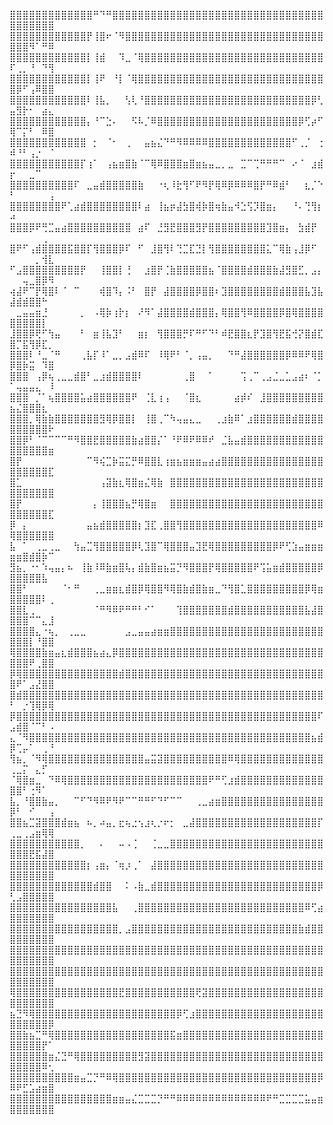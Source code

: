 ⣿⣿⣿⣿⣿⣿⣿⣿⣿⣿⣿⣿⣿⠛⠙⠛⣿⣿⣿⣿⣿⣿⣿⣿⣿⣿⣿⣿⣿⣿⣿⣿⣿⣿⣿⣿⣿⣿⣿⣿⣿⣿⣿⣿⣿⣿⣿⣿⣿⣿⣿⣿⣿⣿⣿⣿
⣿⣿⣿⣿⣿⣿⣿⣿⣿⣿⣿⣿⡟⢸⣿⠖⠈⠻⣿⣿⣿⣿⣿⣿⣿⣿⣿⣿⣿⣿⣿⣿⣿⣿⣿⣿⣿⣿⣿⣿⣿⣿⣿⣿⣿⣿⣿⣿⣿⣿⣿⣿⠻⠁⠛⠿
⣿⣿⣿⣿⣿⣿⣿⣿⣿⣿⣿⣿⡇⢸⣾⠀⠀⠹⣀⠈⢿⣿⣿⣿⣿⣿⣿⣿⣿⣿⣿⣿⣿⣿⣿⣿⣿⣿⣿⣿⣿⣿⣿⣿⣿⣿⣿⣿⣿⠏⢀⡀⠘⠀⠙⢻
⣿⣿⣿⣿⣿⣿⣿⣿⣿⣿⣿⣿⡇⢸⠟⠀⠘⡇⠈⢿⣿⣿⣿⣿⣿⣿⣿⣿⣿⣿⣿⣿⣿⣿⣿⣿⣿⣿⣿⣿⣿⣿⣿⣿⣿⣿⣿⣿⣿⣿⡿⠋⢠⠿⣿⣿
⣿⣿⣿⣿⣿⣿⣿⣿⣿⣿⣿⣿⠇⢸⣧⡀⠀⠀⢣⢇⠘⣿⣿⣿⣿⣿⣿⣿⣿⣿⣿⣿⣿⣿⣿⣿⣿⣿⣿⣿⣿⣿⣿⣿⣿⣿⣿⡿⢃⣤⣻⡗⠂⠀⣴⣄
⣿⣿⣿⣿⣿⣿⣿⣿⣿⣿⣿⣿⡄⠘⠉⣑⠄⠀⠀⠫⠧⡈⠿⣿⣿⣿⣿⣿⣿⣿⣿⣿⣿⣿⣿⣿⣿⣿⣿⣿⣿⣿⣿⣿⣿⡿⢋⡴⠋⢿⠉⡍⠃⠀⠿⣿
⣿⣿⣿⣿⣿⣿⣿⣿⣿⣿⣿⣿⠀⡂⠀⠈⠂⠀⢀⠀⠀⣤⣦⣌⠙⠛⠻⠿⠿⠿⠿⣿⣿⣿⣿⣿⣿⣿⣿⣿⣿⣿⣿⣿⠋⢀⡈⠀⢐⠾⠘⠃⢠⡐⠀⠈
⣿⣿⣿⣿⣿⣿⣿⣿⣿⣿⣿⡏⢰⠁⠀⢠⣦⣶⣿⣷⠈⠉⢿⠿⣿⣿⣿⣶⣿⣶⣦⣤⣀⡀⣀⠀⣉⠉⢉⠛⠛⠛⠉⠀⠔⠈⠀⣰⣾⡖⠀⠀⣀⠉⠀⠀
⣿⣿⣿⣿⣿⣿⣿⣿⣿⣿⠏⠀⣀⣤⣾⣿⣿⣿⣿⣿⣷⠀⠀⠐⢆⠸⣗⢻⠋⠟⠻⡟⢿⠿⡿⠿⠿⠿⣿⡟⠛⠿⣾⠃⠀⠀⣆⡈⠑⠃⠀⠀⠀⠀⠀⢠
⣿⣿⣿⣿⣿⣿⣿⣿⠟⢁⣴⣾⣿⣿⣿⣿⣿⣿⣿⣿⠇⣴⠀⢸⣦⡶⣼⣳⣿⢾⡷⣿⢶⣷⣤⠺⣑⢫⡹⣿⣶⡄⠀⠀⠘⠄⢙⢻⡆⠴⠀⠀⠀⠀⠀⠀
⣿⣿⣿⡿⠟⢛⣉⣤⣴⣿⣿⣿⣿⣿⣿⣿⣿⣿⣿⠀⣴⠏⠀⣘⣻⣟⣿⣿⣿⣻⡟⣿⣿⣿⣿⣿⣿⣿⣿⣿⣹⣿⣶⡄⠀⣳⣾⡟⠀⠀⠀⠀⠀⠀⢀⠀
⣿⠟⠋⢠⣾⣿⣿⣿⣿⣯⣿⣿⡏⢻⣿⣿⣿⡿⠏⠀⠋⠀⣸⣿⢻⠇⢙⣉⣏⣙⡇⢻⣿⣿⣿⣿⣿⣿⣿⣿⣅⠉⢿⣷⢠⣸⡿⠋⠀⠀⠀⠀⠀⡀⢺⣇
⠋⣠⣿⣿⣿⣿⣿⣿⣿⣿⣿⡟⠀⠀⢸⣿⣿⡇⢘⠀⠀⣰⣿⡟⢈⣷⣿⣿⣿⣿⣿⣦⠈⣿⣿⣿⣿⣾⣿⣿⣿⣷⣼⣻⣿⣋⡀⣠⡄⠀⠀⢤⣀⣿⡿⠻
⢴⣼⠟⠉⡟⢿⣿⠇⠈⠀⠉⠀⠀⠀⢾⣿⠹⡄⠨⠃⠀⣿⡟⠀⣼⣿⣿⣿⣿⡿⣿⣿⠆⣹⣿⣿⣿⣿⣿⣿⣿⣿⣾⣿⣿⣿⣧⣹⣧⣼⣾⣾⣿⣿⠓⠀
⠀⣀⣤⣤⣶⣘⠀⠀⠀⠀⠀⡀⠀⠠⢿⡷⢰⡗⡆⠀⠜⠻⠁⣼⣿⣿⣿⣿⣾⣿⣿⣿⡄⢿⣿⣿⢻⠿⣿⣿⣿⣿⡿⣿⢿⣿⣿⣿⣿⣿⣿⣿⣿⣿⡇⠀
⣸⣿⣿⡿⢟⠋⢳⣤⠀⠀⠀⠃⠀⣶⢸⣧⣹⠃⠀⠀⣶⡆⠀⢻⣿⣿⣿⡛⠏⠛⠋⠙⠃⠾⣟⣿⣿⣆⡟⣹⣿⢻⣟⣯⢚⡝⣿⣾⣏⣿⡉⣯⢻⡿⣏⡀
⣿⣿⣿⠇⠘⣀⠈⠛⠀⠀⠀⢀⣧⡏⠸⠁⣀⡀⣠⣾⠿⠏⠀⠸⢿⠟⠃⠈⡀⢠⣤⡀⠀⠀⠙⠛⣼⣿⣿⣿⣿⣿⣿⡿⠿⠿⠟⢿⣿⡿⣿⡷⣭⠀⠹⣿
⣿⣿⣿⠀⢠⡿⢦⢀⣀⣀⣾⣿⠃⣀⣰⣾⣿⣿⣿⣿⠇⠀⠀⠀⠀⠀⠀⢀⣿⠀⠀⠁⠀⠀⠀⠀⢩⢀⠉⢀⣠⣈⣀⣁⣠⣴⠆⠈⡁⠁⢤⣤⣤⣄⠀⠸
⣿⣿⣿⠀⡈⠁⢦⣿⣿⣿⣿⣥⣴⣿⣿⣿⣿⣿⣿⠟⠀⢈⣇⢰⢠⠀⠀⠈⣿⣆⠀⠀⠀⠀⠀⣴⡾⠎⠀⣸⣿⣿⣿⣿⣿⣿⣿⣿⣿⣦⣌⣿⣿⣿⣆⠀
⣿⣿⣿⡀⢿⣷⣷⣿⣿⣿⣿⣿⣿⣿⣻⢿⡿⣿⣿⡇⠀⢸⣿⢀⠉⠳⢤⣤⣄⣀⠀⠀⢀⣰⣷⠿⠁⣰⣿⣿⣿⣿⣿⣿⣾⣿⣿⣿⣿⣿⣿⣿⣿⣿⣿⠗
⣿⣿⡿⠃⠈⠉⠉⠉⠉⠛⠻⣿⣿⣟⣿⣿⣿⣿⣿⣷⣴⣿⣿⡌⠁⠘⠟⠿⠟⠿⠿⠞⠀⣈⣧⣤⣾⣿⣿⣿⣿⣿⣿⣿⣿⣿⣿⣿⣿⣿⣿⣿⣿⣿⣿⣶
⣿⡟⠀⠀⠀⠀⠀⠀⠀⠀⠀⠀⠉⠻⢮⣉⡷⣭⣍⡛⠿⣿⣿⣇⢰⣶⣦⣶⣶⣶⣤⣴⣴⣿⣿⣿⣿⣿⣿⣿⣿⣿⣿⣿⣿⣿⣿⣿⣿⣿⣿⣿⣿⣿⣿⣏
⣿⣁⠀⠀⠀⠀⠀⠀⠀⠀⠀⠀⠀⠀⢠⣽⣷⣆⢿⣿⣶⣌⢿⣷⠀⣿⣿⣿⣿⣿⣿⣿⣿⣿⣿⣿⣿⣿⣿⣿⣿⣿⣿⣿⣿⣿⣿⣿⣿⣿⣿⣿⣿⣿⣿⣿
⣿⡟⠀⠀⠀⠀⠀⠀⠀⠀⠀⠀⠀⡄⢸⣿⣿⣿⣦⡛⢿⣿⣶⠀⠀⣿⣿⣿⣿⣿⣿⣿⣿⣿⣿⣿⣿⣿⣿⣿⣿⣿⣿⣿⣿⣿⣿⣿⣿⣿⣿⣿⣿⣿⣿⣏
⡿⠀⡄⠀⠀⠀⠀⠀⠀⠀⠀⠀⣤⣦⣾⣿⣿⣿⣿⣿⡆⣹⣏⢀⣿⣿⢻⣿⣿⣿⣿⣿⣿⣿⣿⣿⣿⣿⣿⣿⣿⣿⣿⣿⣿⣿⣿⣿⠿⢿⣿⣿⣿⣿⣿⣿
⣧⠀⠁⠀⢀⣀⢀⣀⠀⠀⢳⣤⣉⢻⣿⣿⣿⣿⣿⡿⢇⣹⣿⠉⢿⣿⣿⣿⣤⣹⣟⢿⣿⣿⣿⣿⣿⣿⣿⣿⣿⡿⠟⢋⣱⣤⣶⣶⣶⣶⣶⣿⣾⣿⡷⠉
⣻⣦⡀⠐⠂⠱⢤⣤⡄⠦⠀⢸⣷⠸⠿⣷⣶⣿⢧⡄⣾⣷⣿⣶⣦⣭⡙⠻⣿⣿⣿⡟⢿⣿⣿⣿⣿⣿⠟⢩⣥⣶⣾⣿⣿⣿⣿⣿⡿⣿⣿⣿⣿⣿⣧⠀
⣿⣿⠃⠀⠀⠀⠀⠀⠈⠂⠛⠀⠀⢀⣀⣶⣶⣆⣾⣿⡿⢿⣿⣿⠻⢿⣿⣷⣾⣿⣷⣶⣀⠙⢻⣿⣁⣿⣿⣿⣿⣿⣿⣿⣿⣿⡿⢿⣶⣿⣿⣿⣿⣿⠇⢀
⣿⣿⣇⢀⠀⠀⠀⠀⠀⠀⠀⠀⠀⠈⠛⠻⠿⠟⠛⠛⠃⠊⠁⠀⠀⠀⢹⣿⣿⣿⣿⣿⣿⣿⣾⣿⣿⣿⣿⣿⣿⣿⣿⣿⣿⣿⣧⣼⣿⣿⣿⣿⠉⠉⣄⣸
⣿⣿⣿⣿⣄⠐⢦⡀⠀⢀⣀⣀⠀⠀⠀⠀⠀⠀⣠⣀⣤⣤⣴⣶⣶⣿⣿⣿⣿⣿⣿⣿⣿⣿⣿⣿⣿⣿⣿⣿⣿⣿⣿⣿⣿⣿⣿⣿⣿⣿⣿⣿⡇⠘⣿⣿
⢿⣿⣿⣿⣿⣷⣶⣤⣆⣾⣿⣿⣿⣦⣴⣄⡿⣿⣿⣿⣿⣿⣿⣿⣿⣿⣿⣿⣿⣿⣿⣿⣿⣿⣿⣿⣿⣿⣿⣿⣿⣿⣿⣿⣿⣿⣿⣿⣿⣿⣿⣿⠟⢀⣿⣿
⡿⢿⣿⣿⣿⣿⣿⣿⣿⣿⣿⣿⣿⣿⣿⣿⣿⣾⣿⣿⣿⣿⣿⣿⣿⣿⣿⣿⣿⣿⣿⣿⣿⣿⣿⣿⣿⣿⣿⣿⣿⣿⣿⣿⣿⣿⣿⣿⣿⣿⠟⠁⣠⣜⣿⣿
⣿⣾⣿⣿⣿⣿⣿⣿⣿⣿⣿⣿⣿⣿⣿⣿⣿⣿⣿⣿⣿⣿⣿⣿⣿⣿⣿⣿⣿⣿⣿⣿⣿⣿⣿⣿⣿⣿⣿⣿⣿⣿⣿⣿⣿⣿⣿⣿⣿⠃⠀⡐⢹⢿⡿⢿
⡿⣿⣿⣿⣿⣿⣿⣿⣿⣿⣿⣿⣿⣿⣿⣿⣿⣿⣿⣿⣿⣿⣿⣿⣿⣿⣿⣿⣿⣿⣿⣿⣿⣿⣿⣿⣿⣿⣿⣿⣿⣿⣿⣿⣿⣿⣿⣿⠏⣠⣾⣿⠈⠉⠃⠠
⣄⠈⠻⣿⣿⣿⣿⣿⣿⣿⣿⣿⣿⣿⣿⣿⣿⣿⣿⣿⣿⣿⣿⣿⣿⣿⣿⣿⣿⣿⣿⣿⣿⣿⣿⣿⣿⣿⣿⣿⣿⣿⣿⣿⣿⣿⣿⣦⣾⡿⢉⡤⠁⠀⢀⠘
⢻⣦⡀⠈⠻⢿⣿⣿⣿⣿⣿⣿⣿⣿⣿⣿⣿⣿⣿⣿⣿⣤⣭⣽⣿⣿⣿⣿⣿⣿⣿⣿⣿⣿⠿⢿⣿⣿⣿⣿⣿⣿⣿⣿⣿⣿⣿⣿⣿⢀⣀⡍⠀⣄⡋⠀
⠈⢿⣿⣶⣀⠀⠙⠿⢿⣿⣿⣿⣿⣿⣿⣿⣿⣿⣿⣿⣿⣿⣿⣿⣿⣿⣿⣿⣿⣿⣿⠟⠛⢋⣰⣾⣿⣿⣿⣿⣿⣿⣿⣿⣿⣿⣿⣿⣿⣿⣿⠃⢐⠻⠁⠀
⣧⡀⠘⣿⣿⣷⣤⡀⠀⠀⠉⠋⠙⠻⠿⠟⠻⠟⠉⠉⠛⠛⠋⠙⠋⠉⠉⠀⠀⢀⣀⣴⣶⣿⣿⣿⣿⣿⣿⣿⣿⣿⣿⣿⣿⣿⣿⣿⣿⡿⠃⠀⠊⠀⠀⢠
⣿⣿⣦⣉⣽⣿⣿⣿⣾⣶⣦⠀⠦⡀⠴⣤⡀⣖⢦⣐⢢⣰⢆⡐⠖⡂⠀⣀⣼⣿⣿⣿⣿⣿⣿⣿⣿⣿⣿⣿⣿⣿⣿⣿⣿⣿⣿⣿⡏⢀⣀⢀⣠⣶⢿⢿
⣿⣿⣿⣿⣿⣿⣿⣿⣿⣿⣿⡀⠀⠀⠄⠀⠀⠤⠠⢈⠀⠀⢈⣀⣀⣿⣿⣿⣿⣿⣿⣿⣿⣿⣿⣿⣿⣿⣿⣿⣿⣿⣿⣿⣿⣿⣿⣿⣿⣿⣿⣿⣟⣯⣼⣿
⣿⣿⣿⣿⣿⣿⣿⣿⣿⣿⣿⣿⡆⢠⣶⡄⠈⢶⡰⢀⠁⠀⣼⣿⣿⣿⣿⣿⣿⣿⣿⣿⣿⣿⣿⣿⣿⣿⣿⣿⣿⣿⣿⣿⣿⣿⣿⣿⣿⣿⣿⣿⣿⣿⣿⣿
⣿⣿⣿⣿⣿⣿⣿⣿⣿⣿⣿⣿⣿⣾⣿⣿⠀⠀⠅⠠⣷⣀⣾⣿⣿⣿⣿⣿⣿⣿⣿⣿⣿⣿⣿⣿⣿⣿⣿⣿⣿⣿⣿⣿⣿⣿⣿⣿⡿⢃⣠⣿⣿⣿⣿⣿
⣿⣿⣿⣿⣿⣿⣿⣿⣿⣿⣿⣿⣿⣿⣿⣿⣧⠀⠀⢀⣿⣿⣿⣿⣿⣿⣿⣿⣿⣿⣿⣿⣿⣿⣿⣿⣿⣿⣿⣿⣿⣿⣿⣿⣿⣿⠿⢋⣴⣿⣿⣿⣿⣿⣿⣿
⣿⣿⣿⣿⣿⣿⣿⣿⣿⣿⣿⣿⣿⣿⣿⣿⣿⡀⣠⣿⣿⣿⣿⣿⣿⣿⣿⣿⣿⣿⣿⣿⣿⣿⣿⣿⣿⣿⣿⣿⣿⣿⣿⣿⣿⣷⣾⣿⣿⣿⣿⣿⣿⣿⣿⣿
⣿⣿⣿⣿⣿⣿⣿⣿⣿⣿⣿⣿⣿⣿⣿⣿⣿⣿⣿⣿⣿⣿⣿⣿⣿⣿⣿⣿⣿⣿⣿⣿⣿⣿⣿⣿⣿⣿⣿⣿⣿⣿⣿⣿⣿⣿⣿⣿⣿⣿⣿⣿⣿⣿⣿⣿
⣿⣿⣿⣿⣿⣿⣿⣿⣿⣿⣿⣿⣿⣿⣿⣿⣿⣿⣿⣿⣿⣿⣿⣿⣿⣿⣿⣿⣿⣿⣿⣿⣿⣿⣿⣿⣿⣿⣿⣿⣿⣿⣿⣿⣿⣿⣿⣿⣿⣿⣿⣿⣿⣿⣿⣿
⢿⣿⣿⣿⣿⣿⣿⣿⣿⣿⣿⣿⣿⣿⣿⣿⣿⣟⣿⣿⣿⣿⣿⣿⣿⣿⣿⣿⣿⢟⣽⣿⣿⣿⣿⣿⣿⣿⣿⣿⣿⣿⣿⣿⣿⣿⣿⣿⣿⣿⣿⣿⣿⣿⣿⣿
⣦⣙⠻⢿⣿⣿⣿⣿⣿⣿⣿⣿⣿⣿⣿⣿⣿⣿⣿⣿⣿⣿⣿⣿⣿⣿⡿⢋⣰⣿⣿⣿⣿⣿⣿⣿⣿⣿⣿⣿⣿⣿⣿⣿⣿⣿⣿⣿⣿⣿⣿⣿⣿⣿⣿⡿
⣿⣿⣷⣦⣉⠛⢿⣿⣿⣿⣿⣿⣿⣿⣿⣿⣿⣿⣿⣿⣿⣿⣿⣿⣿⣯⣶⣿⣿⣿⣿⣿⣿⣿⣿⣿⣿⣿⣿⣿⣿⣿⣿⣿⣿⣿⣿⣿⣿⣿⣿⣿⣿⣿⡟⠁
⣿⣿⣿⣿⣿⣿⣶⣌⣙⠛⢿⣿⣿⣿⣿⣿⣿⣿⣿⣿⣻⣽⣿⣿⣿⣿⣿⣿⣿⣿⣿⣿⣿⣿⣿⣿⣿⣿⣿⣿⣿⣿⣿⣿⣿⣿⣿⣿⣿⣿⣿⣿⣿⣿⠿⢂
⣿⣿⣿⣿⣿⣿⣿⣿⣿⣿⣶⣤⣉⡙⠛⠿⢿⣿⣿⣿⣿⣿⣿⣿⣿⣿⣿⣿⣿⣿⣿⣿⣿⣿⣿⣿⣿⣿⣿⣿⣿⣿⣿⣿⣿⣿⣿⣿⡿⠿⠟⣋⣡⣴⣶⣿
⣿⣿⣿⣿⣿⣿⣿⣿⣿⣿⣿⣿⣿⣿⣿⣿⣶⣶⣤⣌⣉⣉⣉⡙⠛⠛⠿⠿⠿⠿⠿⠿⠿⠿⠿⠿⠿⠿⠿⠿⠟⠛⣉⣉⣉⣉⣥⣤⣶⣿⣿⣿⣿⣿⣿⣿
